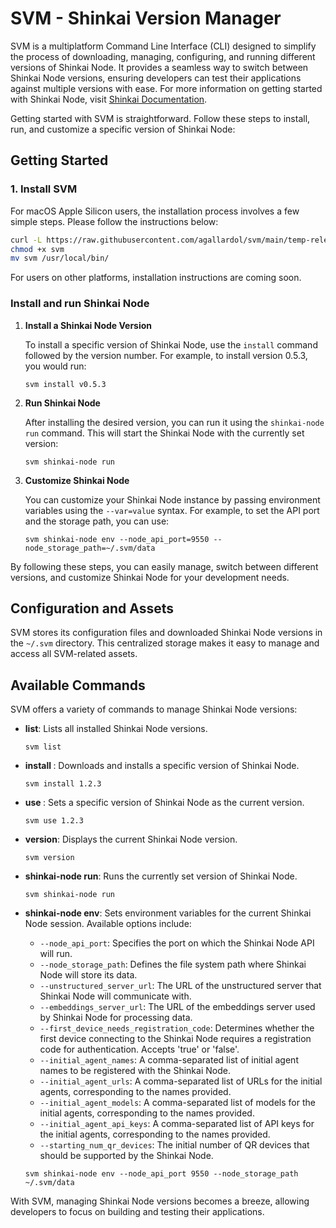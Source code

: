 # SVM - Shinkai Version Manager

SVM is a multiplatform Command Line Interface (CLI) designed to simplify the process of downloading, managing, configuring, and running different versions of Shinkai Node. It provides a seamless way to switch between Shinkai Node versions, ensuring developers can test their applications against multiple versions with ease. For more information on getting started with Shinkai Node, visit [Shinkai Documentation](https://docs.shinkai.com/getting-started).

Getting started with SVM is straightforward. Follow these steps to install, run, and customize a specific version of Shinkai Node:

## Getting Started
### 1. Install SVM

For macOS Apple Silicon users, the installation process involves a few simple steps. Please follow the instructions below:

  ```sh
  curl -L https://raw.githubusercontent.com/agallardol/svm/main/temp-release/svm-aarch64-apple-darwin -o svm
  chmod +x svm
  mv svm /usr/local/bin/
  ```

For users on other platforms, installation instructions are coming soon.

### Install and run Shinkai Node
1. **Install a Shinkai Node Version**

   To install a specific version of Shinkai Node, use the `install` command followed by the version number. For example, to install version 0.5.3, you would run:

   ```
   svm install v0.5.3
   ```

2. **Run Shinkai Node**

   After installing the desired version, you can run it using the `shinkai-node run` command. This will start the Shinkai Node with the currently set version:

   ```
   svm shinkai-node run
   ```

3. **Customize Shinkai Node**

   You can customize your Shinkai Node instance by passing environment variables using the `--var=value` syntax. For example, to set the API port and the storage path, you can use:

   ```
   svm shinkai-node env --node_api_port=9550 --node_storage_path=~/.svm/data
   ```

By following these steps, you can easily manage, switch between different versions, and customize Shinkai Node for your development needs.


## Configuration and Assets

SVM stores its configuration files and downloaded Shinkai Node versions in the `~/.svm` directory. This centralized storage makes it easy to manage and access all SVM-related assets.

## Available Commands

SVM offers a variety of commands to manage Shinkai Node versions:

- **list**: Lists all installed Shinkai Node versions.
  ```
  svm list
  ```

- **install <VERSION>**: Downloads and installs a specific version of Shinkai Node.
  ```
  svm install 1.2.3
  ```

- **use <VERSION>**: Sets a specific version of Shinkai Node as the current version.
  ```
  svm use 1.2.3
  ```

- **version**: Displays the current Shinkai Node version.
  ```
  svm version
  ```

- **shinkai-node run**: Runs the currently set version of Shinkai Node.
  ```
  svm shinkai-node run
  ```

- **shinkai-node env**: Sets environment variables for the current Shinkai Node session. Available options include:
  - `--node_api_port`: Specifies the port on which the Shinkai Node API will run.
  - `--node_storage_path`: Defines the file system path where Shinkai Node will store its data.
  - `--unstructured_server_url`: The URL of the unstructured server that Shinkai Node will communicate with.
  - `--embeddings_server_url`: The URL of the embeddings server used by Shinkai Node for processing data.
  - `--first_device_needs_registration_code`: Determines whether the first device connecting to the Shinkai Node requires a registration code for authentication. Accepts 'true' or 'false'.
  - `--initial_agent_names`: A comma-separated list of initial agent names to be registered with the Shinkai Node.
  - `--initial_agent_urls`: A comma-separated list of URLs for the initial agents, corresponding to the names provided.
  - `--initial_agent_models`: A comma-separated list of models for the initial agents, corresponding to the names provided.
  - `--initial_agent_api_keys`: A comma-separated list of API keys for the initial agents, corresponding to the names provided.
  - `--starting_num_qr_devices`: The initial number of QR devices that should be supported by the Shinkai Node.
  ```
  svm shinkai-node env --node_api_port 9550 --node_storage_path ~/.svm/data
  ```

With SVM, managing Shinkai Node versions becomes a breeze, allowing developers to focus on building and testing their applications.

